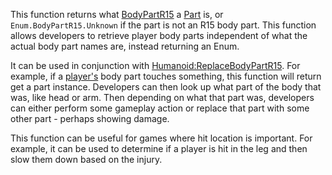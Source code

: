 This function returns what [BodyPartR15](https://developer.roblox.com/en-us/api-reference/enum/BodyPartR15) a [Part](https://developer.roblox.com/en-us/api-reference/class/Part) is, or `Enum.BodyPartR15.Unknown` if the part is not an R15 body part. This function allows developers to retrieve player body parts independent of what the actual body part names are, instead returning an Enum.

It can be used in conjunction with [Humanoid:ReplaceBodyPartR15](https://developer.roblox.com/en-us/api-reference/function/Humanoid/ReplaceBodyPartR15). For example, if a [player's](https://developer.roblox.com/en-us/api-reference/class/Player) body part touches something, this function will return get a part instance. Developers can then look up what part of the body that was, like head or arm. Then depending on what that part was, developers can either perform some gameplay action or replace that part with some other part - perhaps showing damage.

This function can be useful for games where hit location is important. For example, it can be used to determine if a player is hit in the leg and then slow them down based on the injury.